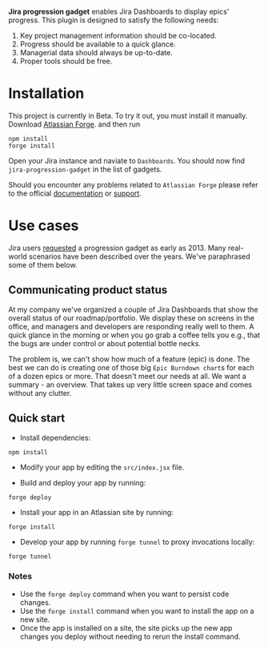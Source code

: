 **Jira progression gadget** enables Jira Dashboards to display epics' progress.
This plugin is designed to satisfy the following needs:
1) Key project management information should be co-located.
2) Progress should be available to a quick glance.
3) Managerial data should always be up-to-date.
4) Proper tools should be free.

# Installation

This project is currently in Beta. To try it out, you must install it manually.
Download
[Atlassian Forge](https://developer.atlassian.com/platform/forge/set-up-forge/).
and then run

```
npm install
forge install
```

Open your Jira instance and naviate to `Dashboards`. You should now find
`jira-progression-gadget` in the list of gadgets. 

Should you encounter any problems related to `Atlassian Forge` please refer to
the official [documentation]((https://developer.atlassian.com/platform/forge))
or [support](https://developer.atlassian.com/platform/forge/get-help/).

# Use cases

Jira users [requested](https://jira.atlassian.com/browse/JSWCLOUD-9049)
a progression gadget as early as 2013. Many real-world scenarios have been
described over the years. We've paraphrased some of them below.

## Communicating product status

At my company we've organized a couple of Jira Dashboards that show the overall
status of our roadmap/portfolio. We display these on screens in the office, and
managers and developers are responding really well to them. A quick glance in
the morning or when you go grab a coffee tells you e.g., that the bugs are
under control or about potential bottle necks.

The problem is, we can't show how much of a feature (epic) is done. The best we
can do is creating one of those big `Epic Burndown chart`s for each of a dozen
epics or more. That doesn't meet our needs at all. We want a summary - an
overview. That takes up very little screen space and comes without any clutter.


## Quick start
- Install dependencies:
```
npm install
```

- Modify your app by editing the `src/index.jsx` file.

- Build and deploy your app by running:
```
forge deploy
```

- Install your app in an Atlassian site by running:
```
forge install
```

- Develop your app by running `forge tunnel` to proxy invocations locally:
```
forge tunnel
```

### Notes
- Use the `forge deploy` command when you want to persist code changes.
- Use the `forge install` command when you want to install the app on a new site.
- Once the app is installed on a site, the site picks up the new app changes you deploy without needing to rerun the install command.
